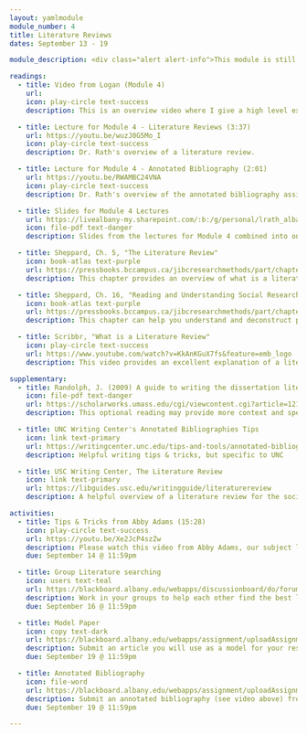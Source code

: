 ```yaml
---
layout: yamlmodule
module_number: 4
title: Literature Reviews
dates: September 13 - 19

module_description: <div class="alert alert-info">This module is still under construction.</div>Writing a literature review is an essential component of any research proposal. This module will prepare you to complete one major section of your proposal.

readings:
  - title: Video from Logan (Module 4)
    url:
    icon: play-circle text-success
    description: This is an overview video where I give a high level explanation of the readings and describe this week's tasks.

  - title: Lecture for Module 4 - Literature Reviews (3:37)
    url: https://youtu.be/wuzJ0G5Mo_I
    icon: play-circle text-success
    description: Dr. Rath's overview of a literature review.

  - title: Lecture for Module 4 - Annotated Bibliography (2:01)
    url: https://youtu.be/RWAMBC24VNA
    icon: play-circle text-success
    description: Dr. Rath's overview of the annotated bibliography assignment.

  - title: Slides for Module 4 Lectures
    url: https://livealbany-my.sharepoint.com/:b:/g/personal/lrath_albany_edu/EcUyLGNZblFHgzVDLHs01ssBUkVutOLygLJLV0OurG8Vvg?e=2gOyUc
    icon: file-pdf text-danger
    description: Slides from the lectures for Module 4 combined into one PDF.

  - title: Sheppard, Ch. 5, "The Literature Review"
    icon: book-atlas text-purple
    url: https://pressbooks.bccampus.ca/jibcresearchmethods/part/chapter-5/
    description: This chapter provides an overview of what is a literature review when it comes to field research.

  - title: Sheppard, Ch. 16, "Reading and Understanding Social Research"
    icon: book-atlas text-purple
    url: https://pressbooks.bccampus.ca/jibcresearchmethods/part/chapter-16/
    description: This chapter can help you understand and deconstruct papers that you find through literature searching.

  - title: Scribbr, "What is a Literature Review"
    icon: play-circle text-success
    url: https://www.youtube.com/watch?v=KkAnKGuX7fs&feature=emb_logo
    description: This video provides an excellent explanation of a literature review. The video also provides tips and tricks to help you complete your assignment.

supplementary:
  - title: Randolph, J. (2009) A guide to writing the dissertation literature review. <em>Practical Assessment, Research, and Evaluation 14</em>, Article 13. https://doi.org/10.7275/b0az-8t74
    icon: file-pdf text-danger
    url: https://scholarworks.umass.edu/cgi/viewcontent.cgi?article=1219&context=pare
    description: This optional reading may provide more context and specific methods for completing a literature review. Tables 2 and 3 provide excellent graphical organizers if that is helpful for you.

  - title: UNC Writing Center's Annotated Bibliographies Tips
    icon: link text-primary
    url: https://writingcenter.unc.edu/tips-and-tools/annotated-bibliographies/
    description: Helpful writing tips & tricks, but specific to UNC

  - title: USC Writing Center, The Literature Review
    icon: link text-primary
    url: https://libguides.usc.edu/writingguide/literaturereview
    description: A helpful overview of a literature review for the social sciences.

activities:
  - title: Tips & Tricks from Abby Adams (15:28)
    icon: play-circle text-success
    url: https://youtu.be/Xe2JcP4szZw
    description: Please watch this video from Abby Adams, our subject librarian!
    due: September 14 @ 11:59pm

  - title: Group Literature searching
    icon: users text-teal
    url: https://blackboard.albany.edu/webapps/discussionboard/do/forum?action=list_threads&course_id=_170260_1&nav=discussion_board_entry&conf_id=_276906_1&forum_id=_593654_1
    description: Work in your groups to help each other find the best literature.
    due: September 16 @ 11:59pm

  - title: Model Paper
    icon: copy text-dark
    url: https://blackboard.albany.edu/webapps/assignment/uploadAssignment?content_id=_7458960_1&course_id=_170260_1
    description: Submit an article you will use as a model for your research proposal.
    due: September 19 @ 11:59pm

  - title: Annotated Bibliography
    icon: file-word
    url: https://blackboard.albany.edu/webapps/assignment/uploadAssignment?content_id=_7458959_1&course_id=_170260_1
    description: Submit an annotated bibliography (see video above) from your literature searching. For each source paste in the abstract and then type 2-3 sentences explaining how the supports your research question.
    due: September 19 @ 11:59pm

---
```

